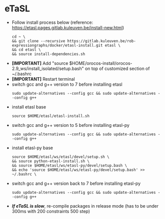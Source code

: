 # eTaSL  
* Follow install process below (reference: https://etasl.pages.gitlab.kuleuven.be/install-new.html)  
    ```
    cd ~ \
    && git clone --recursive https://gitlab.kuleuven.be/rob-expressiongraphs/docker/etasl-install.git etasl \
    && cd etasl \
    && source install-dependencies.sh
    ```
* **[IMPORTANT]** Add "source $HOME/orocos-install/orocos-2.9_ws/install_isolated/setup.bash" on top of customized section of ~/.bashrc  
* **[IMPORTANT]** Restart terminal  
* switch gcc and g++ version to 7 before installing etasl
    ```
    sudo update-alternatives --config gcc && sudo update-alternatives --config g++  
    ```
* install etasl base
    ```
    source $HOME/etasl/etasl-install.sh
    ```
* switch gcc and g++ version to 5 before installing etasl-py
    ```
    sudo update-alternatives --config gcc && sudo update-alternatives --config g++  
    ```
* install etasl-py base
    ```
    source $HOME/etasl/ws/etasl/devel/setup.sh \
    && source python-etasl-install.sh \
    && source $HOME/etasl/ws/etasl-py/devel/setup.bash \
    && echo 'source $HOME/etasl/ws/etasl-py/devel/setup.bash' >> ~/.bashrc \
    ```
* switch gcc and g++ version back to 7 before installing etasl-py
    ```
    sudo update-alternatives --config gcc && sudo update-alternatives --config g++  
    ```
* ***If eTaSL is slow***, re-compile packages in release mode (has to be under 300ms with 200 constraints 500 step)  
